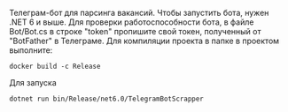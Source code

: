 Телеграм-бот для парсинга вакансий. Чтобы запустить бота, нужен .NET 6 и выше. Для проверки работоспособности бота, в файле Bot/Bot.cs в строке "token" пропишите свой токен, полученный от "BotFather" в Телеграме.
Для компиляции проекта в папке в проектом выполните:
```
docker build -c Release
```
Для запуска
```
dotnet run bin/Release/net6.0/TelegramBotScrapper
```
